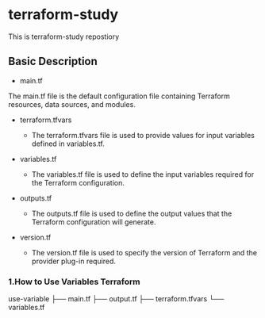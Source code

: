 # terraform-study 
This is terraform-study repostiory


## Basic Description

- main.tf

The main.tf file is the default configuration file containing Terraform resources, data sources, and modules.


- terraform.tfvars

	- The terraform.tfvars file is used to provide values for input variables defined in variables.tf.


- variables.tf

	- The variables.tf file is used to define the input variables required for the Terraform configuration.


- outputs.tf

	- The outputs.tf file is used to define the output values that the Terraform configuration will generate.



- version.tf

	- The version.tf file is used to specify the version of Terraform and the provider plug-in required.



### 1.How to Use Variables Terraform


use-variable
├── main.tf
├── output.tf
├── terraform.tfvars
└── variables.tf


